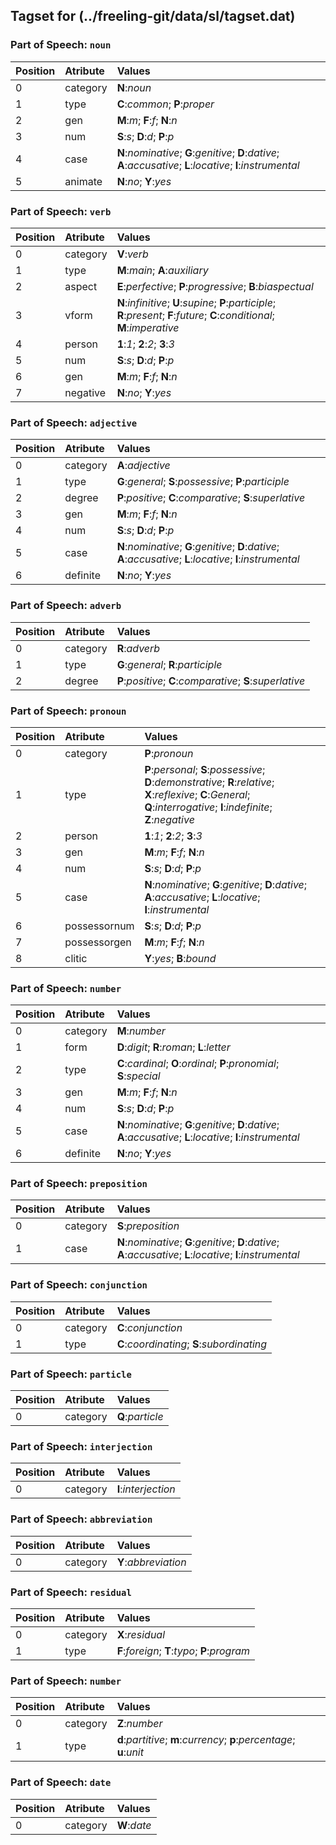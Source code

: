 ## Tagset for (../freeling-git/data/sl/tagset.dat)

### Part of Speech: `noun`
| Position | Atribute | Values |
|:----     |:----     |:----   |
| 0        | category | **N**:_noun_ |
| 1 | type |   **C**:_common_;   **P**:_proper_|
| 2 | gen |   **M**:_m_;   **F**:_f_;   **N**:_n_|
| 3 | num |   **S**:_s_;   **D**:_d_;   **P**:_p_|
| 4 | case |   **N**:_nominative_;   **G**:_genitive_;   **D**:_dative_;   **A**:_accusative_;   **L**:_locative_;   **I**:_instrumental_|
| 5 | animate |   **N**:_no_;   **Y**:_yes_|
### Part of Speech: `verb`
| Position | Atribute | Values |
|:----     |:----     |:----   |
| 0        | category | **V**:_verb_ |
| 1 | type |   **M**:_main_;   **A**:_auxiliary_|
| 2 | aspect |   **E**:_perfective_;   **P**:_progressive_;   **B**:_biaspectual_|
| 3 | vform |   **N**:_infinitive_;   **U**:_supine_;   **P**:_participle_;   **R**:_present_;   **F**:_future_;   **C**:_conditional_;   **M**:_imperative_|
| 4 | person |   **1**:_1_;   **2**:_2_;   **3**:_3_|
| 5 | num |   **S**:_s_;   **D**:_d_;   **P**:_p_|
| 6 | gen |   **M**:_m_;   **F**:_f_;   **N**:_n_|
| 7 | negative |   **N**:_no_;   **Y**:_yes_|
### Part of Speech: `adjective`
| Position | Atribute | Values |
|:----     |:----     |:----   |
| 0        | category | **A**:_adjective_ |
| 1 | type |   **G**:_general_;   **S**:_possessive_;   **P**:_participle_|
| 2 | degree |   **P**:_positive_;   **C**:_comparative_;   **S**:_superlative_|
| 3 | gen |   **M**:_m_;   **F**:_f_;   **N**:_n_|
| 4 | num |   **S**:_s_;   **D**:_d_;   **P**:_p_|
| 5 | case |   **N**:_nominative_;   **G**:_genitive_;   **D**:_dative_;   **A**:_accusative_;   **L**:_locative_;   **I**:_instrumental_|
| 6 | definite |   **N**:_no_;   **Y**:_yes_|
### Part of Speech: `adverb`
| Position | Atribute | Values |
|:----     |:----     |:----   |
| 0        | category | **R**:_adverb_ |
| 1 | type |   **G**:_general_;   **R**:_participle_|
| 2 | degree |   **P**:_positive_;   **C**:_comparative_;   **S**:_superlative_|
### Part of Speech: `pronoun`
| Position | Atribute | Values |
|:----     |:----     |:----   |
| 0        | category | **P**:_pronoun_ |
| 1 | type |   **P**:_personal_;   **S**:_possessive_;   **D**:_demonstrative_;   **R**:_relative_;   **X**:_reflexive_;   **C**:_General_;   **Q**:_interrogative_;   **I**:_indefinite_;   **Z**:_negative_|
| 2 | person |   **1**:_1_;   **2**:_2_;   **3**:_3_|
| 3 | gen |   **M**:_m_;   **F**:_f_;   **N**:_n_|
| 4 | num |   **S**:_s_;   **D**:_d_;   **P**:_p_|
| 5 | case |   **N**:_nominative_;   **G**:_genitive_;   **D**:_dative_;   **A**:_accusative_;   **L**:_locative_;   **I**:_instrumental_|
| 6 | possessornum |   **S**:_s_;   **D**:_d_;   **P**:_p_|
| 7 | possessorgen |   **M**:_m_;   **F**:_f_;   **N**:_n_|
| 8 | clitic |   **Y**:_yes_;   **B**:_bound_|
### Part of Speech: `number`
| Position | Atribute | Values |
|:----     |:----     |:----   |
| 0        | category | **M**:_number_ |
| 1 | form |   **D**:_digit_;   **R**:_roman_;   **L**:_letter_|
| 2 | type |   **C**:_cardinal_;   **O**:_ordinal_;   **P**:_pronomial_;   **S**:_special_|
| 3 | gen |   **M**:_m_;   **F**:_f_;   **N**:_n_|
| 4 | num |   **S**:_s_;   **D**:_d_;   **P**:_p_|
| 5 | case |   **N**:_nominative_;   **G**:_genitive_;   **D**:_dative_;   **A**:_accusative_;   **L**:_locative_;   **I**:_instrumental_|
| 6 | definite |   **N**:_no_;   **Y**:_yes_|
### Part of Speech: `preposition`
| Position | Atribute | Values |
|:----     |:----     |:----   |
| 0        | category | **S**:_preposition_ |
| 1 | case |   **N**:_nominative_;   **G**:_genitive_;   **D**:_dative_;   **A**:_accusative_;   **L**:_locative_;   **I**:_instrumental_|
### Part of Speech: `conjunction`
| Position | Atribute | Values |
|:----     |:----     |:----   |
| 0        | category | **C**:_conjunction_ |
| 1 | type |   **C**:_coordinating_;   **S**:_subordinating_|
### Part of Speech: `particle`
| Position | Atribute | Values |
|:----     |:----     |:----   |
| 0        | category | **Q**:_particle_ |
### Part of Speech: `interjection`
| Position | Atribute | Values |
|:----     |:----     |:----   |
| 0        | category | **I**:_interjection_ |
### Part of Speech: `abbreviation`
| Position | Atribute | Values |
|:----     |:----     |:----   |
| 0        | category | **Y**:_abbreviation_ |
### Part of Speech: `residual`
| Position | Atribute | Values |
|:----     |:----     |:----   |
| 0        | category | **X**:_residual_ |
| 1 | type |   **F**:_foreign_;   **T**:_typo_;   **P**:_program_|
### Part of Speech: `number`
| Position | Atribute | Values |
|:----     |:----     |:----   |
| 0        | category | **Z**:_number_ |
| 1 | type |   **d**:_partitive_;   **m**:_currency_;   **p**:_percentage_;   **u**:_unit_|
### Part of Speech: `date`
| Position | Atribute | Values |
|:----     |:----     |:----   |
| 0        | category | **W**:_date_ |
